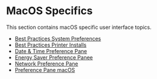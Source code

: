 [title]: # (MacOS Specifics)
[tags]: # (ui)
[priority]: # (1)
# MacOS Specifics

This section contains macOS specific user interface topics.

* [Best Practices System Preferences](bp-sys-pref.md)
* [Best Practices Printer Installs](bp-printer.md)
* [Date & Time Preference Pane](bp-date-time.md)
* [Energy Saver Preference Panee](bp-energy-saver.md)
* [Network Preference Pane](bp-network.md)
* [Preference Pane macOS](prefpane.md)
